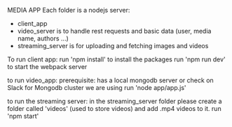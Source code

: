 MEDIA APP
Each folder is a nodejs server:
- client_app
- video_server is to handle rest requests and basic data (user, media name, authors ...)
- streaming_server is for uploading and fetching images and videos

To run client app:
run 'npm install' to install the packages
run 'npm run dev' to start the webpack server

to run video_app:
prerequisite: has a local mongodb server or check on Slack for Mongodb cluster we are using
run 'node app/app.js'

to run the streaming server:
in the streaming_server folder please create a folder called 'videos' (used to store videos) and add .mp4 videos to it.
run 'npm start'
